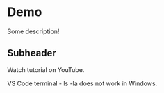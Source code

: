 # Demo

Some description!

## Subheader

Watch tutorial on YouTube.

VS Code terminal - ls -la does not work in Windows.
